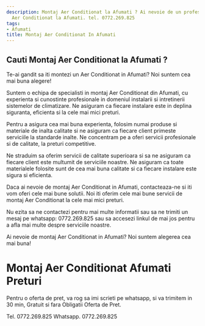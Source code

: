 ```yaml
---
description: Montaj Aer Conditionat la Afumati ? Ai nevoie de un profesionist in Montaj
  Aer Conditionat la Afumati. tel. 0772.269.825
tags:
- Afumati
title: Montaj Aer Conditionat In Afumati
---
```



## Cauti Montaj Aer Conditionat la Afumati ?

Te-ai gandit sa iti montezi un Aer Conditionat in Afumati? Noi suntem cea mai buna alegere!

Suntem o echipa de specialisti in montaj Aer Conditionat din Afumati, cu experienta si cunostinte profesionale in domeniul instalarii si intretinerii sistemelor de climatizare. Ne asiguram ca fiecare instalare este in deplina siguranta, eficienta si la cele mai mici preturi. 

Pentru a asigura cea mai buna experienta, folosim numai produse si materiale de inalta calitate si ne asiguram ca fiecare client primeste serviciile la standarde inalte. Ne concentram pe a oferi servicii profesionale si de calitate, la preturi competitive. 

Ne straduim sa oferim servicii de calitate superioara si sa ne asiguram ca fiecare client este multumit de serviciile noastre. Ne asiguram ca toate materialele folosite sunt de cea mai buna calitate si ca fiecare instalare este sigura si eficienta.

Daca ai nevoie de montaj Aer Conditionat in Afumati, contacteaza-ne si iti vom oferi cele mai bune solutii. Noi iti oferim cele mai bune servicii de montaj Aer Conditionat la cele mai mici preturi. 

Nu ezita sa ne contactezi pentru mai multe informatii sau sa ne trimiti un mesaj pe whatsapp: 0772.269.825 sau sa accesezi linkul de mai jos pentru a afla mai multe despre serviciile noastre. 

Ai nevoie de montaj Aer Conditionat in Afumati? Noi suntem alegerea cea mai buna!

# Montaj Aer Conditionat Afumati Preturi
Pentru o oferta de pret, va rog sa imi scrieti pe whatsapp, si va trimitem in 30 min, Gratuit si fara Obligatii Oferta de Pret.

Tel. 0772.269.825
Whatsapp. 0772.269.825